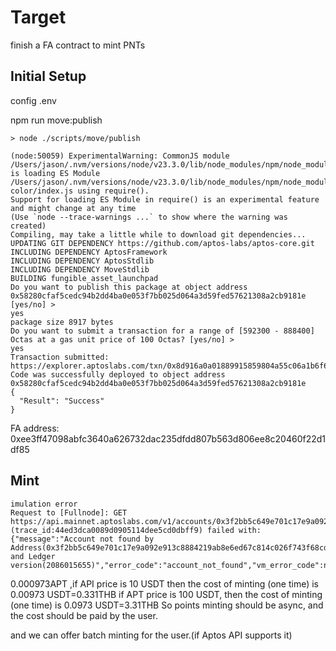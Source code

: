 # Target
finish a FA contract to mint PNTs

## Initial Setup
config .env

npm run move:publish

```
> node ./scripts/move/publish

(node:50059) ExperimentalWarning: CommonJS module /Users/jason/.nvm/versions/node/v23.3.0/lib/node_modules/npm/node_modules/debug/src/node.js is loading ES Module /Users/jason/.nvm/versions/node/v23.3.0/lib/node_modules/npm/node_modules/supports-color/index.js using require().
Support for loading ES Module in require() is an experimental feature and might change at any time
(Use `node --trace-warnings ...` to show where the warning was created)
Compiling, may take a little while to download git dependencies...
UPDATING GIT DEPENDENCY https://github.com/aptos-labs/aptos-core.git
INCLUDING DEPENDENCY AptosFramework
INCLUDING DEPENDENCY AptosStdlib
INCLUDING DEPENDENCY MoveStdlib
BUILDING fungible_asset_launchpad
Do you want to publish this package at object address 0x58280cfaf5cedc94b2dd4ba0e053f7bb025d064a3d59fed57621308a2cb9181e [yes/no] >
yes
package size 8917 bytes
Do you want to submit a transaction for a range of [592300 - 888400] Octas at a gas unit price of 100 Octas? [yes/no] >
yes
Transaction submitted: https://explorer.aptoslabs.com/txn/0x8d916a0a01889915859804a55c06a1b6f601aacce08dd183fc2ac43585cdb7ee
Code was successfully deployed to object address 0x58280cfaf5cedc94b2dd4ba0e053f7bb025d064a3d59fed57621308a2cb9181e
{
  "Result": "Success"
}

```
FA address: 0xee3ff47098abfc3640a626732dac235dfdd807b563d806ee8c20460f22d1df85


## Mint
```
imulation error
Request to [Fullnode]: GET https://api.mainnet.aptoslabs.com/v1/accounts/0x3f2bb5c649e701c17e9a092e913c8884219ab8e6ed67c814c026f743f68cd2a3 (trace_id:44ed3dca0089d0905114dee5cd0dbff9) failed with: {"message":"Account not found by Address(0x3f2bb5c649e701c17e9a092e913c8884219ab8e6ed67c814c026f743f68cd2a3) and Ledger version(2086015655)","error_code":"account_not_found","vm_error_code":null}
```

0.000973APT ,if API price is 10 USDT
then the cost of minting (one time) is 0.00973 USDT=0.331THB
if APT price is 100 USDT, then the cost of minting (one time) is 0.0973 USDT=3.31THB
So points minting should be async, and the cost should be paid by the user.

and we can offer batch minting for the user.(if Aptos API supports it)